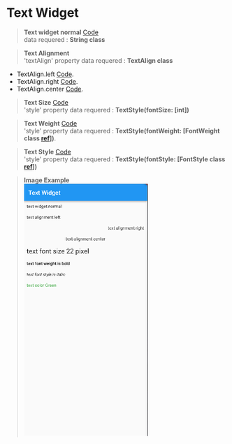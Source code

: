 # Text Widget

> <b>Text widget normal</b> [Code](https://github.com/Roseedee/Flutter-git/blob/4493098b697a2e338879913f45747869183ae4be/Text/text_widget/lib/main.dart#L47-L49) <br>
data requered : <b>String class</b>

> <b>Text Alignment</b> <br>
'textAlign' property data requered : <b>TextAlign class</b>
  * TextAlign.left [Code](https://github.com/Roseedee/Flutter-git/blob/4493098b697a2e338879913f45747869183ae4be/Text/text_widget/lib/main.dart#L54C18-L57). <br>
  * TextAlign.right [Code](https://github.com/Roseedee/Flutter-git/blob/4493098b697a2e338879913f45747869183ae4be/Text/text_widget/lib/main.dart#L62-L65). <br>
  * TextAlign.center [Code](https://github.com/Roseedee/Flutter-git/blob/4493098b697a2e338879913f45747869183ae4be/Text/text_widget/lib/main.dart#L70C15-L73). <br>

> <b>Text Size</b> [Code](https://github.com/Roseedee/Flutter-git/blob/4493098b697a2e338879913f45747869183ae4be/Text/text_widget/lib/main.dart#LL80C24-L80C24) <br>
'style' property data requered : <b>TextStyle(fontSize: [int])</b>

> <b>Text Weight</b> [Code](https://github.com/Roseedee/Flutter-git/blob/4493098b697a2e338879913f45747869183ae4be/Text/text_widget/lib/main.dart#LL88C35-L88C35) <br>
'style' property data requered : <b>TextStyle(fontWeight: [FontWeight class [ref](https://api.flutter.dev/flutter/dart-ui/FontWeight-class.html#:~:text=Constants,_(8%2C%20900))])</b>. <br>

> <b>Text Style</b> [Code](https://github.com/Roseedee/Flutter-git/blob/4493098b697a2e338879913f45747869183ae4be/Text/text_widget/lib/main.dart#L96) <br>
'style' property data requered : <b>TextStyle(fontStyle: [FontStyle class [ref](https://api.flutter.dev/flutter/dart-ui/FontStyle.html#:~:text=Constants,%5Bnormal%2C%20italic%5D)]) <br>


> Image Example <br> 
![image](https://github.com/Roseedee/Flutter-git/blob/main/Img/ex_text_widget.png)
